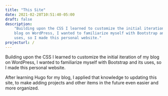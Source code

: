 ```yaml
---
title: "This Site"
date: 2021-02-28T10:51:40-05:00
draft: false
description:
    "Building upon the CSS I learned to customize the initial iteration of my
    blog on WordPress, I wanted to familiarize myself with Bootstrap and its
    uses, so I made this personal website."
projecturl: /
---
```


Building upon the CSS I learned to customize the initial iteration of my blog on
WordPress, I wanted to familiarize myself with Bootstrap and its uses, so I made
this personal website.

After learning Hugo for my blog, I applied that knowledge to updating this site,
to make adding projects and other items in the future even easier and more
organized.
